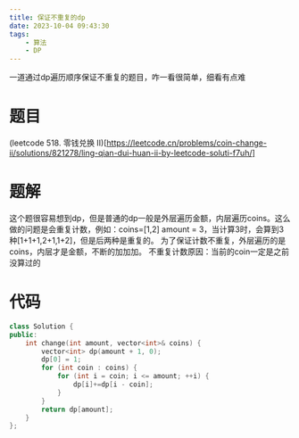 ```yaml
---
title: 保证不重复的dp
date: 2023-10-04 09:43:30
tags:
    - 算法
    - DP
---
```

一道通过dp遍历顺序保证不重复的题目，咋一看很简单，细看有点难
<!-- more -->
# 题目
(leetcode 518. 零钱兑换 II)[https://leetcode.cn/problems/coin-change-ii/solutions/821278/ling-qian-dui-huan-ii-by-leetcode-soluti-f7uh/]
# 题解
这个题很容易想到dp，但是普通的dp一般是外层遍历金额，内层遍历coins。这么做的问题是会重复计数，例如：coins=[1,2] amount = 3，当计算3时，会算到3种[1+1+1,2+1,1+2]，但是后两种是重复的。
为了保证计数不重复，外层遍历的是coins，内层才是金额，不断的加加加。
不重复计数原因：当前的coin一定是之前没算过的
# 代码
```c++
class Solution {
public:  
    int change(int amount, vector<int>& coins) {
        vector<int> dp(amount + 1, 0);
        dp[0] = 1;
        for (int coin : coins) {
            for (int i = coin; i <= amount; ++i) {
                dp[i]+=dp[i - coin];
            }
        }
        return dp[amount];
    }
};
```